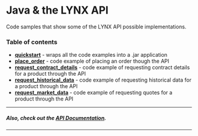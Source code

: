 # Java & the LYNX API 

Code samples that show some of the LYNX API possible implementations.


### Table of contents
- [**quickstart**](https://gitlab.lynx-trader.com/documentation/articles/tree/master/Java/quickstart) - wraps all the code examples into a .jar application
- [**place_order**](https://gitlab.lynx-trader.com/documentation/articles/tree/master/Java/place_order) - code example of placing an order though the API
- [**request_contract_details**](https://gitlab.lynx-trader.com/documentation/articles/tree/master/Java/request_contract_details) - code example of requesting contract details for a product through the API
- [**request_historical_data**](https://gitlab.lynx-trader.com/documentation/articles/tree/master/Java/request_historical_data) - code example of requesting historical data for a product through the API
- [**request_market_data**](https://gitlab.lynx-trader.com/documentation/articles/tree/master/Java/request_market_data) - code example of requesting quotes for a product through the API



---
##### Also, check out the [API Documentation](https://lynxbroker.github.io/).
---

